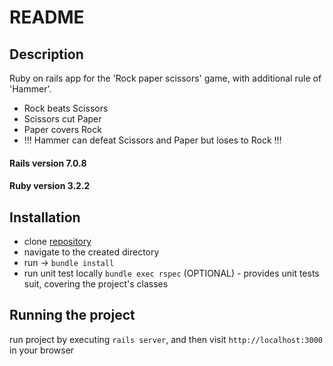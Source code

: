 # README
## Description
Ruby on rails app for the 'Rock paper scissors' game, with additional rule of 'Hammer'.
- Rock beats Scissors
- Scissors cut Paper
- Paper covers Rock
- !!! Hammer can defeat Scissors and Paper but loses to Rock !!!

#### Rails version 7.0.8
#### Ruby version 3.2.2

## Installation
* clone [repository](https://github.com/mlefterov86/rock_paper_scissors)
* navigate to the created directory
* run -> `bundle install`
* run unit test locally `bundle exec rspec` (OPTIONAL) - provides unit tests suit, covering the project's classes

## Running the project
run project by executing `rails server`, and then visit `http://localhost:3000` in your browser
